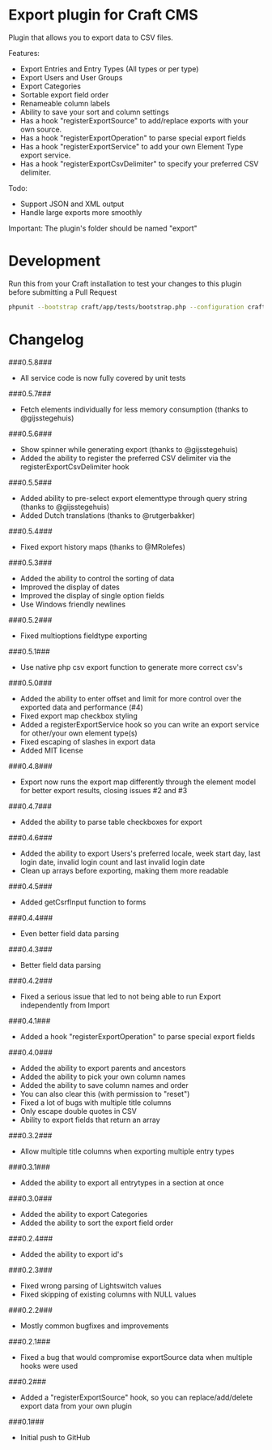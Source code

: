 Export plugin for Craft CMS
=================

Plugin that allows you to export data to CSV files.

Features:
- Export Entries and Entry Types (All types or per type)
- Export Users and User Groups
- Export Categories
- Sortable export field order
- Renameable column labels
- Ability to save your sort and column settings
- Has a hook "registerExportSource" to add/replace exports with your own source.
- Has a hook "registerExportOperation" to parse special export fields
- Has a hook "registerExportService" to add your own Element Type export service.
- Has a hook "registerExportCsvDelimiter" to specify your preferred CSV delimiter.

Todo:
- Support JSON and XML output
- Handle large exports more smoothly

Important:
The plugin's folder should be named "export"

Development
=================
Run this from your Craft installation to test your changes to this plugin before submitting a Pull Request
```bash
phpunit --bootstrap craft/app/tests/bootstrap.php --configuration craft/plugins/export/phpunit.xml.dist --coverage-text craft/plugins/export/tests
```

Changelog
=================
###0.5.8###
- All service code is now fully covered by unit tests

###0.5.7###
- Fetch elements individually for less memory consumption (thanks to @gijsstegehuis)

###0.5.6###
- Show spinner while generating export (thanks to @gijsstegehuis)
- Added the ability to register the preferred CSV delimiter via the registerExportCsvDelimiter hook

###0.5.5###
- Added ability to pre-select export elementtype through query string (thanks to @gijsstegehuis)
- Added Dutch translations (thanks to @rutgerbakker)

###0.5.4###
- Fixed export history maps (thanks to @MRolefes)

###0.5.3###
- Added the ability to control the sorting of data
- Improved the display of dates
- Improved the display of single option fields
- Use Windows friendly newlines

###0.5.2###
- Fixed multioptions fieldtype exporting

###0.5.1###
- Use native php csv export function to generate more correct csv's

###0.5.0###
- Added the ability to enter offset and limit for more control over the exported data and performance (#4)
- Fixed export map checkbox styling
- Added a registerExportService hook so you can write an export service for other/your own element type(s)
- Fixed escaping of slashes in export data
- Added MIT license

###0.4.8###
- Export now runs the export map differently through the element model for better export results, closing issues #2 and #3

###0.4.7###
- Added the ability to parse table checkboxes for export

###0.4.6###
- Added the ability to export Users's preferred locale, week start day, last login date, invalid login count and last invalid login date
- Clean up arrays before exporting, making them more readable

###0.4.5###
- Added getCsrfInput function to forms

###0.4.4###
- Even better field data parsing

###0.4.3###
- Better field data parsing

###0.4.2###
- Fixed a serious issue that led to not being able to run Export independently from Import

###0.4.1###
- Added a hook "registerExportOperation" to parse special export fields

###0.4.0###
- Added the ability to export parents and ancestors
- Added the ability to pick your own column names
- Added the ability to save column names and order
- You can also clear this (with permission to "reset")
- Fixed a lot of bugs with multiple title columns
- Only escape double quotes in CSV
- Ability to export fields that return an array

###0.3.2###
- Allow multiple title columns when exporting multiple entry types

###0.3.1###
- Added the ability to export all entrytypes in a section at once

###0.3.0###
- Added the ability to export Categories
- Added the ability to sort the export field order

###0.2.4###
- Added the ability to export id's

###0.2.3###
- Fixed wrong parsing of Lightswitch values
- Fixed skipping of existing columns with NULL values

###0.2.2###
- Mostly common bugfixes and improvements

###0.2.1###
- Fixed a bug that would compromise exportSource data when multiple hooks were used

###0.2###
- Added a "registerExportSource" hook, so you can replace/add/delete export data from your own plugin

###0.1###
- Initial push to GitHub
